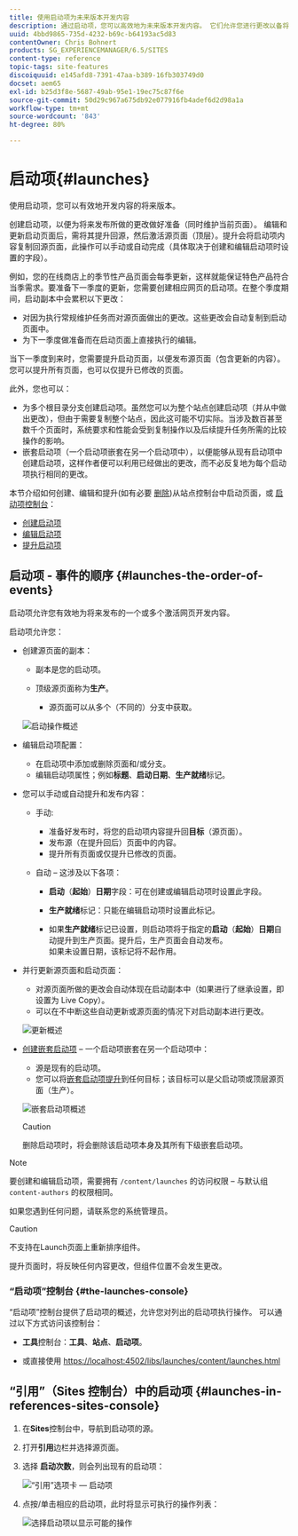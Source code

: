 ```yaml
---
title: 使用启动项为未来版本开发内容
description: 通过启动项，您可以高效地为未来版本开发内容。 它们允许您进行更改以备将来发布，同时维护当前页面。
uuid: 4bbd9865-735d-4232-b69c-b64193ac5d83
contentOwner: Chris Bohnert
products: SG_EXPERIENCEMANAGER/6.5/SITES
content-type: reference
topic-tags: site-features
discoiquuid: e145afd8-7391-47aa-b389-16fb303749d0
docset: aem65
exl-id: b25d3f8e-5687-49ab-95e1-19ec75c87f6e
source-git-commit: 50d29c967a675db92e077916fb4adef6d2d98a1a
workflow-type: tm+mt
source-wordcount: '843'
ht-degree: 80%

---
```


# 启动项{#launches}

使用启动项，您可以有效地开发内容的将来版本。

创建启动项，以便为将来发布所做的更改做好准备（同时维护当前页面）。 编辑和更新启动页面后，需将其提升回源，然后激活源页面（顶层）。提升会将启动项内容复制回源页面，此操作可以手动或自动完成（具体取决于创建和编辑启动项时设置的字段）。

例如，您的在线商店上的季节性产品页面会每季更新，这样就能保证特色产品符合当季需求。要准备下一季度的更新，您需要创建相应网页的启动项。在整个季度期间，启动副本中会累积以下更改：

* 对因为执行常规维护任务而对源页面做出的更改。这些更改会自动复制到启动页面中。
* 为下一季度做准备而在启动页面上直接执行的编辑。

当下一季度到来时，您需要提升启动页面，以便发布源页面（包含更新的内容）。您可以提升所有页面，也可以仅提升已修改的页面。

此外，您也可以：

* 为多个根目录分支创建启动项。虽然您可以为整个站点创建启动项（并从中做出更改），但由于需要复制整个站点，因此这可能不切实际。当涉及数百甚至数千个页面时，系统要求和性能会受到复制操作以及后续提升任务所需的比较操作的影响。
* 嵌套启动项（一个启动项嵌套在另一个启动项中），以便能够从现有启动项中创建启动项，这样作者便可以利用已经做出的更改，而不必反复地为每个启动项执行相同的更改。

本节介绍如何创建、编辑和提升(如有必要 [删除](/help/sites-authoring/launches-creating.md#deleting-a-launch))从站点控制台中启动页面，或 [启动项控制台](#the-launches-console)：

* [创建启动项](/help/sites-authoring/launches-creating.md)
* [编辑启动项](/help/sites-authoring/launches-editing.md)
* [提升启动项](/help/sites-authoring/launches-promoting.md)

## 启动项 - 事件的顺序 {#launches-the-order-of-events}

启动项允许您有效地为将来发布的一个或多个激活网页开发内容。

启动项允许您：

* 创建源页面的副本：

   * 副本是您的启动项。
   * 顶级源页面称为&#x200B;**生产**。

      * 源页面可以从多个（不同的）分支中获取。

  ![启动操作概述](assets/chlimage_1-111.png)

* 编辑启动项配置：

   * 在启动项中添加或删除页面和/或分支。
   * 编辑启动项属性；例如&#x200B;**标题**、**启动日期**、**生产就绪**&#x200B;标记。

* 您可以手动或自动提升和发布内容：

   * 手动:

      * 准备好发布时，将您的启动项内容提升回&#x200B;**目标**（源页面）。
      * 发布源（在提升回后）页面中的内容。
      * 提升所有页面或仅提升已修改的页面。

   * 自动 – 这涉及以下各项：

      * **启动**（**起始**）**日期**&#x200B;字段：可在创建或编辑启动项时设置此字段。

      * **生产就绪**&#x200B;标记：只能在编辑启动项时设置此标记。
      * 如果&#x200B;**生产就绪**&#x200B;标记已设置，则启动项将于指定的&#x200B;**启动**（**起始**）**日期**&#x200B;自动提升到生产页面。提升后，生产页面会自动发布。\
        如果未设置日期，该标记将不起作用。

* 并行更新源页面和启动页面：

   * 对源页面所做的更改会自动体现在启动副本中（如果进行了继承设置，即设置为 Live Copy）。
   * 可以在不中断这些自动更新或源页面的情况下对启动副本进行更改。

  ![更新概述](assets/chlimage_1-112.png)

* [创建嵌套启动项](/help/sites-authoring/launches-creating.md#creating-a-nested-launch) – 一个启动项嵌套在另一个启动项中：

   * 源是现有的启动项。
   * 您可以将[嵌套启动项提升](/help/sites-authoring/launches-promoting.md#promoting-a-nested-launch)到任何目标；该目标可以是父启动项或顶层源页面（生产）。

  ![嵌套启动项概述](assets/chlimage_1-113.png)

  >[!CAUTION]
  >
  >删除启动项时，将会删除该启动项本身及其所有下级嵌套启动项。

>[!NOTE]
>
>要创建和编辑启动项，需要拥有 `/content/launches` 的访问权限 – 与默认组 `content-authors` 的权限相同。
>
>如果您遇到任何问题，请联系您的系统管理员。

>[!CAUTION]
>
>不支持在Launch页面上重新排序组件。
>
>提升页面时，将反映任何内容更改，但组件位置不会发生更改。


### “启动项”控制台 {#the-launches-console}

“启动项”控制台提供了启动项的概述，允许您对列出的启动项执行操作。 可以通过以下方式访问该控制台：

* **工具**&#x200B;控制台：**工具**、**站点**、**启动项**。

* 或直接使用 [https://localhost:4502/libs/launches/content/launches.html](https://localhost:4502/libs/launches/content/launches.html)

## “引用”（Sites 控制台）中的启动项 {#launches-in-references-sites-console}

1. 在&#x200B;**Sites**&#x200B;控制台中，导航到启动项的源。
1. 打开&#x200B;**引用**&#x200B;边栏并选择源页面。
1. 选择 **启动次数**，则会列出现有的启动项：

   ![“引用”选项卡 — 启动项](assets/screen-shot_2019-03-05at121901-1.png)

1. 点按/单击相应的启动项，此时将显示可执行的操作列表：

   ![选择启动项以显示可能的操作](assets/screen-shot_2019-03-05at121952-1.png)
